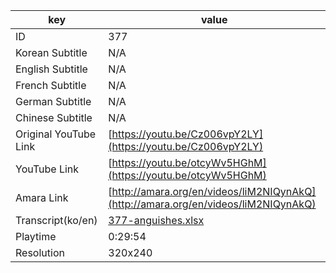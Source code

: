 |  key  |  value  |
|-------|---------|
| ID            | 377 |
| Korean Subtitle | N/A |
| English Subtitle | N/A |
| French Subtitle | N/A |
| German Subtitle | N/A |
| Chinese Subtitle | N/A |
| Original YouTube Link  | [https://youtu.be/Cz006vpY2LY](https://youtu.be/Cz006vpY2LY) |
| YouTube Link  | [https://youtu.be/otcyWv5HGhM](https://youtu.be/otcyWv5HGhM) |
| Amara Link    | [http://amara.org/en/videos/liM2NIQynAkQ](http://amara.org/en/videos/liM2NIQynAkQ) |
| Transcript(ko/en) | [377-anguishes.xlsx](https://github.com/jungtosociety/dharma-qna/raw/master/sub/377/377-anguishes.xlsx) |
| Playtime | 0:29:54 |
| Resolution | 320x240|
